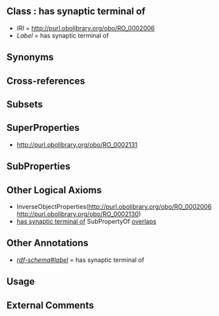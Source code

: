 
## Class : has synaptic terminal of

 * *IRI* = http://purl.obolibrary.org/obo/RO_0002006
 * *Label* = has synaptic terminal of

## Synonyms


## Cross-references


## Subsets


## SuperProperties

 * <http://purl.obolibrary.org/obo/RO_0002131>

## SubProperties


## Other Logical Axioms

 * InverseObjectProperties(<http://purl.obolibrary.org/obo/RO_0002006> <http://purl.obolibrary.org/obo/RO_0002130>)
 * [has synaptic terminal of](../../RO/06/RO_0002006.md) SubPropertyOf [overlaps](../../RO/31/RO_0002131.md)

## Other Annotations

 * *[rdf-schema#label](../../el/rdf-schema#label.md)* = has synaptic terminal of

## Usage


## External Comments

